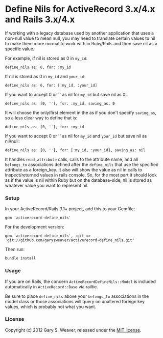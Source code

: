 Define Nils for ActiveRecord 3.x/4.x and Rails 3.x/4.x
=====

If working with a legacy database used by another application that uses a non-null value to mean null, you may need to translate certain values to nil to make them more normal to work with in Ruby/Rails and then save nil as a specific value.

For example, if nil is stored as 0 in `my_id`:

    define_nils as: 0, for: :my_id

If nil is stored as 0 in `my_id` and `your_id`:

    define_nils as: 0, for: [:my_id, :your_id]

If you want to accept 0 or '' as nil for `my_id` but save nil as 0:

    define_nils as: [0, ''], for: :my_id, saving_as: 0

It will choose the only/first element in the as if you don't specify `saving_as`, so a less clear way to define that is:

    define_nils as: [0, ''], for: :my_id

If you want to accept 0 or '' as nil for `my_id` and `your_id` but save nil as nil/null:

    define_nils as: [0, ''], for: [:my_id, :your_id], saving_as: nil

It handles `read_attribute` calls, calls to the attribute name, and all `belongs_to` associations defined after the `define_nils` that use the specified attribute as a foreign_key. It also will show the value as nil in calls to inspect/returned values in rails console. So, for the most part it should look as if the value is nil within Ruby but on the database-side, nil is stored as whatever value you want to represent nil.

### Setup

In your ActiveRecord/Rails 3.1+ project, add this to your Gemfile:

    gem 'activerecord-define_nils'

For the development version:

    gem 'activerecord-define_nils', :git => 'git://github.com/garysweaver/activerecord-define_nils.git'

Then run:

    bundle install

### Usage

If you are on Rails, the concern `ActiveRecordDefineNils::Model` is included automatically in `ActiveRecord::Base` via railtie.

Be sure to place `define_nils` above your `belongs_to` associations in the model class or those associations will query on unaltered foreign key values, which is probably not what you want.

### License

Copyright (c) 2012 Gary S. Weaver, released under the [MIT license][lic].

[lic]: http://github.com/garysweaver/activerecord-define_nils/blob/master/LICENSE
